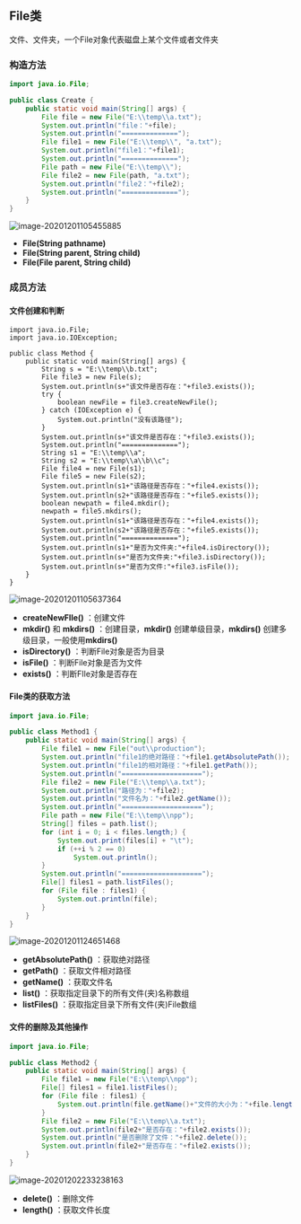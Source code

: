 ## File类

文件、文件夹，一个File对象代表磁盘上某个文件或者文件夹



### 构造方法

```java
import java.io.File;

public class Create {
    public static void main(String[] args) {
        File file = new File("E:\\temp\\a.txt");
        System.out.println("file："+file);
        System.out.println("==============");
        File file1 = new File("E:\\temp\\", "a.txt");
        System.out.println("file1："+file1);
        System.out.println("==============");
        File path = new File("E:\\temp\\");
        File file2 = new File(path, "a.txt");
        System.out.println("file2："+file2);
        System.out.println("==============");
    }
}
```

![image-20201201105455885](https://img2020.cnblogs.com/blog/2213660/202012/2213660-20201201105457523-1993059295.png)

- **File(String pathname)** 
- **File(String parent, String child)**  
- **File(File parent, String child)**  



### 成员方法

#### 文件创建和判断

```
import java.io.File;
import java.io.IOException;

public class Method {
    public static void main(String[] args) {
        String s = "E:\\temp\\b.txt";
        File file3 = new File(s);
        System.out.println(s+"该文件是否存在："+file3.exists());
        try {
            boolean newFile = file3.createNewFile();
        } catch (IOException e) {
            System.out.println("没有该路径");
        }
        System.out.println(s+"该文件是否存在："+file3.exists());
        System.out.println("==============");
        String s1 = "E:\\temp\\a";
        String s2 = "E:\\temp\\a\\b\\c";
        File file4 = new File(s1);
        File file5 = new File(s2);
        System.out.println(s1+"该路径是否存在："+file4.exists());
        System.out.println(s2+"该路径是否存在："+file5.exists());
        boolean newpath = file4.mkdir();
        newpath = file5.mkdirs();
        System.out.println(s1+"该路径是否存在："+file4.exists());
        System.out.println(s2+"该路径是否存在："+file5.exists());
        System.out.println("==============");
        System.out.println(s1+"是否为文件夹:"+file4.isDirectory());
        System.out.println(s+"是否为文件夹:"+file3.isDirectory());
        System.out.println(s+"是否为文件:"+file3.isFile());
    }
}
```

![image-20201201105637364](https://img2020.cnblogs.com/blog/2213660/202012/2213660-20201201105638921-1709872077.png)

- **createNewFIle()** ：创建文件
- **mkdir()** 和 **mkdirs()** ：创建目录，**mkdir()** 创建单级目录，**mkdirs()** 创建多级目录，一般使用**mkdirs()** 
- **isDirectory()** ：判断File对象是否为目录
- **isFile()** ：判断File对象是否为文件
- **exists()** ：判断FIle对象是否存在

#### File类的获取方法

```java
import java.io.File;

public class Method1 {
    public static void main(String[] args) {
        File file1 = new File("out\\production");
        System.out.println("file1的绝对路径："+file1.getAbsolutePath());
        System.out.println("file1的相对路径："+file1.getPath());
        System.out.println("====================");
        File file2 = new File("E:\\temp\\a.txt");
        System.out.println("路径为："+file2);
        System.out.println("文件名为："+file2.getName());
        System.out.println("====================");
        File path = new File("E:\\temp\\npp");
        String[] files = path.list();
        for (int i = 0; i < files.length;) {
            System.out.print(files[i] + "\t");
            if (++i % 2 == 0)
                System.out.println();
        }
        System.out.println("====================");
        File[] files1 = path.listFiles();
        for (File file : files1) {
            System.out.println(file);
        }
    }
}
```

![image-20201201124651468](https://img2020.cnblogs.com/blog/2213660/202012/2213660-20201201124653195-301733739.png) 

- **getAbsolutePath()** ：获取绝对路径
- **getPath()** ：获取文件相对路径
- **getName()** ：获取文件名
- **list()** ：获取指定目录下的所有文件(夹)名称数组
- **listFiles()** ：获取指定目录下所有文件(夹)File数组



#### 文件的删除及其他操作

```java
import java.io.File;

public class Method2 {
    public static void main(String[] args) {
        File file1 = new File("E:\\temp\\npp");
        File[] files1 = file1.listFiles();
        for (File file : files1) {
            System.out.println(file.getName()+"文件的大小为："+file.length()+"字节");
        }
        File file2 = new File("E:\\temp\\a.txt");
        System.out.println(file2+"是否存在："+file2.exists());
        System.out.println("是否删除了文件："+file2.delete());
        System.out.println(file2+"是否存在："+file2.exists());
    }
}
```

![image-20201202233238163](https://img2020.cnblogs.com/blog/2213660/202012/2213660-20201202233239661-436297791.png) 

- **delete()** ：删除文件
- **length()** ：获取文件长度